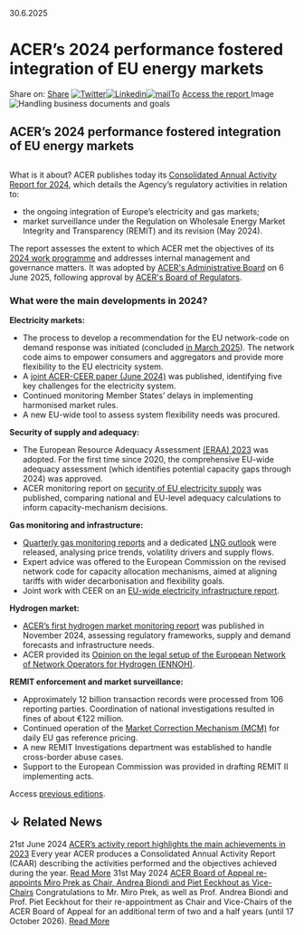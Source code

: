 30.6.2025
# ACER’s 2024 performance fostered integration of EU energy markets
Share on: [Share](https://www.addtoany.com/share#url=https%3A%2F%2Fwww.acer.europa.eu%2Fnews%2Facers-2024-performance-fostered-integration-eu-energy-markets&title=ACER%E2%80%99s%202024%20performance%20fostered%20integration%20of%20EU%20energy%20markets)
[![Twitter](https://www.acer.europa.eu/sites/default/files/bluesky.svg)](https://www.acer.europa.eu/#bluesky)[![Linkedin](https://www.acer.europa.eu/sites/default/files/linkedin.svg)](https://www.acer.europa.eu/#linkedin)[![mailTo](https://www.acer.europa.eu/sites/default/files/copy-url.png)](https://www.acer.europa.eu/#copy_link)
[Access the report ](https://www.acer.europa.eu/sites/default/files/documents/Publications/ACER-Consolidated-Annual-Activity-Report-2024.pdf)
Image
![Handling business documents and goals](https://www.acer.europa.eu/sites/default/files/styles/main_images_news_and_pages_little_/public/2025-06/CAAR-2024_0.jpg?itok=i4a9rNld)
## ACER’s 2024 performance fostered integration of EU energy markets
## 
What is it about?
ACER publishes today its [Consolidated Annual Activity Report for 2024](https://www.acer.europa.eu/sites/default/files/documents/Publications/ACER-Consolidated-Annual-Activity-Report-2024.pdf), which details the Agency’s regulatory activities in relation to:
  * the ongoing integration of Europe’s electricity and gas markets;
  * market surveillance under the Regulation on Wholesale Energy Market Integrity and Transparency (REMIT) and its revision (May 2024).


The report assesses the extent to which ACER met the objectives of its [2024 work programme](https://www.acer.europa.eu/sites/default/files/documents/en/The_agency/Mission_and_Objectives/Documents/ACER_Programming_Document_2024-2026.pdf) and addresses internal management and governance matters. It was adopted by [ACER's Administrative Board](https://acer.europa.eu/the-agency/organisation-and-bodies/administrative-board) on 6 June 2025, following approval by [ACER's Board of Regulators](https://acer.europa.eu/the-agency/organisation-and-bodies/board-of-regulators).
### **What were the main developments in 2024?**
**Electricity markets:**
  * The process to develop a recommendation for the EU network-code on demand response was initiated (concluded [in March 2025](https://www.acer.europa.eu/news/new-network-code-demand-response-will-further-advance-energy-transition)). The network code aims to empower consumers and aggregators and provide more flexibility to the EU electricity system.
  * A [joint ACER-CEER paper (June 2024)](https://www.acer.europa.eu/sites/default/files/documents/Position%20Papers/ACER_CEER_Network_Grids_Performance_Indicators.pdf) was published, identifying five key challenges for the electricity system.
  * Continued monitoring Member States’ delays in implementing harmonised market rules.
  * A new EU-wide tool to assess system flexibility needs was procured.


**Security of supply and adequacy:**
  * The European Resource Adequacy Assessment [(ERAA) 2023](https://www.acer.europa.eu/news/acer-approves-european-resource-adequacy-assessment-eraa-marking-milestone-security-electricity-supply-across-eu-member-states) was adopted. For the first time since 2020, the comprehensive EU-wide adequacy assessment (which identifies potential capacity gaps through 2024) was approved.
  * ACER monitoring report on [security of EU electricity supply](https://www.acer.europa.eu/sites/default/files/documents/Publications/Security_of_EU_electricity_supply_2024.pdf) was published, comparing national and EU-level adequacy calculations to inform capacity-mechanism decisions.


**Gas monitoring and infrastructure:**
  * [Quarterly gas monitoring reports](https://www.acer.europa.eu/documents/search?search_api_fulltext=key%20developments&f%5B0%5D=area%3A46&f%5B1%5D=date%3A%28min%3A1704067200%2Cmax%3A1735689599%29) and a dedicated [LNG outlook](https://www.acer.europa.eu/sites/default/files/documents/Publications/ACER_2024_MMR_European_LNG_market_developments.pdf) were released, analysing price trends, volatility drivers and supply flows.
  * Expert advice was offered to the European Commission on the revised network code for capacity allocation mechanisms, aimed at aligning tariffs with wider decarbonisation and flexibility goals.
  * Joint work with CEER on an [EU-wide electricity infrastructure report](https://www.acer.europa.eu/monitoring/MMR/electricity_infrastructure_2024).


**Hydrogen market:**
  * [ACER’s first hydrogen market monitoring report](https://www.acer.europa.eu/sites/default/files/documents/Publications/ACER_2024_MMR_Hydrogen_Markets.pdf) was published in November 2024, assessing regulatory frameworks, supply and demand forecasts and infrastructure needs.
  * ACER provided its [Opinion on the legal setup of the European Network of Network Operators for Hydrogen (ENNOH)](https://www.acer.europa.eu/sites/default/files/documents/Official_documents/Acts_of_the_Agency/Opinions/Opinions/ACER_Opinion_10-2024_ENNOH_Statutory_documents.pdf).


**REMIT enforcement and market surveillance:**
  * Approximately 12 billion transaction records were processed from 106 reporting parties. Coordination of national investigations resulted in fines of about €122 million.
  * Continued operation of the [Market Correction Mechanism (MCM)](https://www.acer.europa.eu/gas/market-correction-mechanism) for daily EU gas reference pricing.
  * A new REMIT Investigations department was established to handle cross-border abuse cases. 
  * Support to the European Commission was provided in drafting REMIT II implementing acts.


Access [previous editions](https://www.acer.europa.eu/the-agency/our-mission/annual-activity-reports).
## ↓ Related News
21st June 2024 
[ACER’s activity report highlights the main achievements in 2023](https://www.acer.europa.eu/news/acers-activity-report-highlights-main-achievements-2023)
Every year ACER produces a Consolidated Annual Activity Report (CAAR) describing the activities performed and the objectives achieved during the year. 
[Read More](https://www.acer.europa.eu/news/acers-activity-report-highlights-main-achievements-2023)
31st May 2024 
[ACER Board of Appeal re-appoints Miro Prek as Chair, Andrea Biondi and Piet Eeckhout as Vice-Chairs](https://www.acer.europa.eu/news/acer-board-appeal-re-appoints-miro-prek-chair-andrea-biondi-and-piet-eeckhout-vice-chairs)
Congratulations to Mr. Miro Prek, as well as Prof. Andrea Biondi and Prof. Piet Eeckhout for their re-appointment as Chair and Vice-Chairs of the ACER Board of Appeal for an additional term of two and a half years (until 17 October 2026). 
[Read More](https://www.acer.europa.eu/news/acer-board-appeal-re-appoints-miro-prek-chair-andrea-biondi-and-piet-eeckhout-vice-chairs)
[](https://www.acer.europa.eu/news/acers-2024-performance-fostered-integration-eu-energy-markets)
